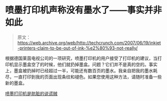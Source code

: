 # 喷墨打印机声称没有墨水了——事实并非如此

> 原文：<https://web.archive.org/web/http://techcrunch.com/2007/06/19/inkjet-printers-claim-to-be-out-of-ink-%e2%80%93-not-really/>

根据德国莱茵电视公司的一项研究，喷墨打印机的用户接受了打印机的建议，当打印机显示墨盒空了的时候，他们就扔掉墨盒。问题？它们并不是真的空的。事实上，墨盒被扔掉时已经超过一半，可能还有数百页的墨水。我亲自把我的墨水耗尽，一直打印到我的页面出现条纹和褪色。如果您使用这种方法，请随时准备一些新的墨盒。

[喷墨打印机是肮脏的说谎贼](https://web.archive.org/web/20160315185322/http://arstechnica.com/news.ars/post/20070618-study-inkjet-printers-are-filthy-lying-thieves.html)